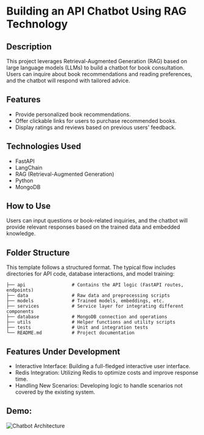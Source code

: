 # Building an API Chatbot Using RAG Technology
## Description
This project leverages Retrieval-Augmented Generation (RAG) based on large language models (LLMs) to build a chatbot for book consultation. Users can inquire about book recommendations and reading preferences, and the chatbot will respond with tailored advice.

## Features
* Provide personalized book recommendations.
* Offer clickable links for users to purchase recommended books.
* Display ratings and reviews based on previous users' feedback.
## Technologies Used
* FastAPI
* LangChain
* RAG (Retrieval-Augmented Generation)
* Python
* MongoDB
## How to Use
Users can input questions or book-related inquiries, and the chatbot will provide relevant responses based on the trained data and embedded knowledge.

## Folder Structure
This template follows a structured format. The typical flow includes directories for API code, database interactions, and model training:
``` .
├── api                 # Contains the API logic (FastAPI routes, endpoints)
├── data                # Raw data and preprocessing scripts
├── models              # Trained models, embeddings, etc.
├── services            # Service layer for integrating different components
├── database            # MongoDB connection and operations
├── utils               # Helper functions and utility scripts
├── tests               # Unit and integration tests
└── README.md           # Project documentation
```
## Features Under Development
* Interactive Interface: Building a full-fledged interactive user interface.
* Redis Integration: Utilizing Redis to optimize costs and improve response time.
* Handling New Scenarios: Developing logic to handle scenarios not covered by the existing system.
## Demo:
![Chatbot Architecture]([./images/chatbot-architecture.png](https://github.com/tranhuuan170302/Rag/blob/master/uploadReadme.png))
